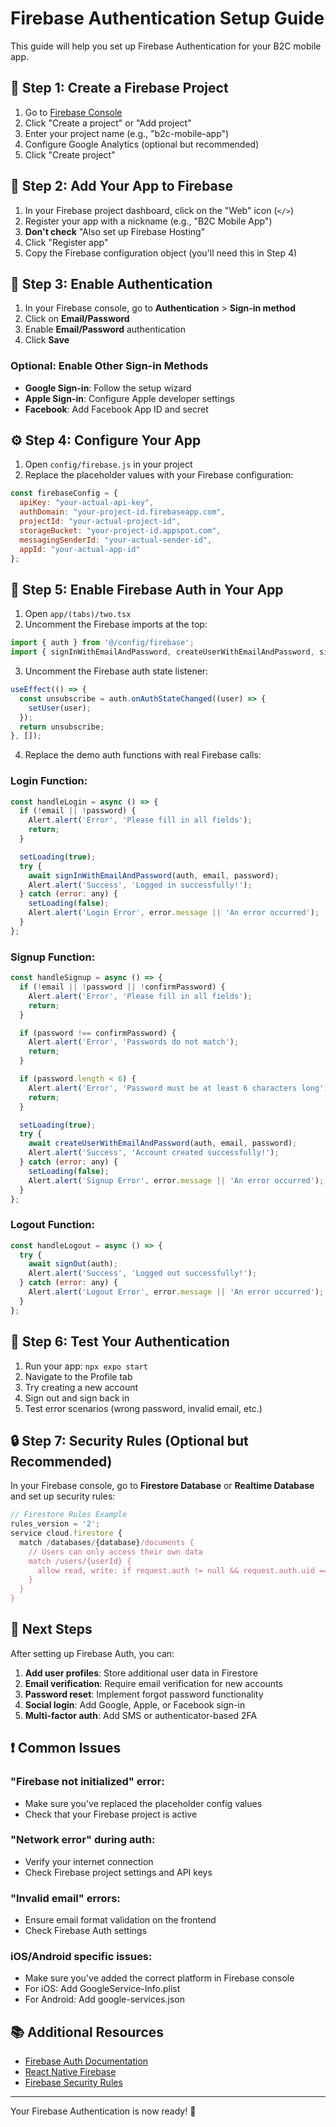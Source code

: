# Firebase Authentication Setup Guide

This guide will help you set up Firebase Authentication for your B2C mobile app.

## 🚀 Step 1: Create a Firebase Project

1. Go to [Firebase Console](https://console.firebase.google.com/)
2. Click "Create a project" or "Add project"
3. Enter your project name (e.g., "b2c-mobile-app")
4. Configure Google Analytics (optional but recommended)
5. Click "Create project"

## 📱 Step 2: Add Your App to Firebase

1. In your Firebase project dashboard, click on the "Web" icon (`</>`)
2. Register your app with a nickname (e.g., "B2C Mobile App")
3. **Don't check** "Also set up Firebase Hosting" 
4. Click "Register app"
5. Copy the Firebase configuration object (you'll need this in Step 4)

## 🔐 Step 3: Enable Authentication

1. In your Firebase console, go to **Authentication** > **Sign-in method**
2. Click on **Email/Password**
3. Enable **Email/Password** authentication
4. Click **Save**

### Optional: Enable Other Sign-in Methods
- **Google Sign-in**: Follow the setup wizard
- **Apple Sign-in**: Configure Apple developer settings
- **Facebook**: Add Facebook App ID and secret

## ⚙️ Step 4: Configure Your App

1. Open `config/firebase.js` in your project
2. Replace the placeholder values with your Firebase configuration:

```javascript
const firebaseConfig = {
  apiKey: "your-actual-api-key",
  authDomain: "your-project-id.firebaseapp.com", 
  projectId: "your-actual-project-id",
  storageBucket: "your-project-id.appspot.com",
  messagingSenderId: "your-actual-sender-id",
  appId: "your-actual-app-id"
};
```

## 🔄 Step 5: Enable Firebase Auth in Your App

1. Open `app/(tabs)/two.tsx`
2. Uncomment the Firebase imports at the top:
```javascript
import { auth } from '@/config/firebase';
import { signInWithEmailAndPassword, createUserWithEmailAndPassword, signOut, User } from 'firebase/auth';
```

3. Uncomment the Firebase auth state listener:
```javascript
useEffect(() => {
  const unsubscribe = auth.onAuthStateChanged((user) => {
    setUser(user);
  });
  return unsubscribe;
}, []);
```

4. Replace the demo auth functions with real Firebase calls:

### Login Function:
```javascript
const handleLogin = async () => {
  if (!email || !password) {
    Alert.alert('Error', 'Please fill in all fields');
    return;
  }

  setLoading(true);
  try {
    await signInWithEmailAndPassword(auth, email, password);
    Alert.alert('Success', 'Logged in successfully!');
  } catch (error: any) {
    setLoading(false);
    Alert.alert('Login Error', error.message || 'An error occurred');
  }
};
```

### Signup Function:
```javascript
const handleSignup = async () => {
  if (!email || !password || !confirmPassword) {
    Alert.alert('Error', 'Please fill in all fields');
    return;
  }

  if (password !== confirmPassword) {
    Alert.alert('Error', 'Passwords do not match');
    return;
  }

  if (password.length < 6) {
    Alert.alert('Error', 'Password must be at least 6 characters long');
    return;
  }

  setLoading(true);
  try {
    await createUserWithEmailAndPassword(auth, email, password);
    Alert.alert('Success', 'Account created successfully!');
  } catch (error: any) {
    setLoading(false);
    Alert.alert('Signup Error', error.message || 'An error occurred');
  }
};
```

### Logout Function:
```javascript
const handleLogout = async () => {
  try {
    await signOut(auth);
    Alert.alert('Success', 'Logged out successfully!');
  } catch (error: any) {
    Alert.alert('Logout Error', error.message || 'An error occurred');
  }
};
```

## 🧪 Step 6: Test Your Authentication

1. Run your app: `npx expo start`
2. Navigate to the Profile tab
3. Try creating a new account
4. Sign out and sign back in
5. Test error scenarios (wrong password, invalid email, etc.)

## 🔒 Step 7: Security Rules (Optional but Recommended)

In your Firebase console, go to **Firestore Database** or **Realtime Database** and set up security rules:

```javascript
// Firestore Rules Example
rules_version = '2';
service cloud.firestore {
  match /databases/{database}/documents {
    // Users can only access their own data
    match /users/{userId} {
      allow read, write: if request.auth != null && request.auth.uid == userId;
    }
  }
}
```

## 🚀 Next Steps

After setting up Firebase Auth, you can:

1. **Add user profiles**: Store additional user data in Firestore
2. **Email verification**: Require email verification for new accounts
3. **Password reset**: Implement forgot password functionality
4. **Social login**: Add Google, Apple, or Facebook sign-in
5. **Multi-factor auth**: Add SMS or authenticator-based 2FA

## ❗ Common Issues

### "Firebase not initialized" error:
- Make sure you've replaced the placeholder config values
- Check that your Firebase project is active

### "Network error" during auth:
- Verify your internet connection
- Check Firebase project settings and API keys

### "Invalid email" errors:
- Ensure email format validation on the frontend
- Check Firebase Auth settings

### iOS/Android specific issues:
- Make sure you've added the correct platform in Firebase console
- For iOS: Add GoogleService-Info.plist 
- For Android: Add google-services.json

## 📚 Additional Resources

- [Firebase Auth Documentation](https://firebase.google.com/docs/auth)
- [React Native Firebase](https://rnfirebase.io/)
- [Firebase Security Rules](https://firebase.google.com/docs/rules)

---

Your Firebase Authentication is now ready! 🎉 